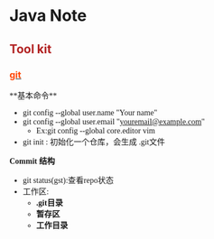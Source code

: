 
# Java Note
## <font color= #B22222>Tool kit</font>
### [<font color=#FF4500>git</font>](#git)
<sapn id="git">
<font face="微软雅黑">
**基本命令**

- git config --global user.name "Your name"
- git config --global user.email "youremail@example.com"	
	- Ex:git config --global core.editor vim
- git init : 初始化一个仓库，会生成 .git文件

**Commit 结构**

- git status(gst):查看repo状态	
- 工作区:
	- **.git目录** 
	- **暂存区**
	- **工作目录**
	
</font>
</span>

